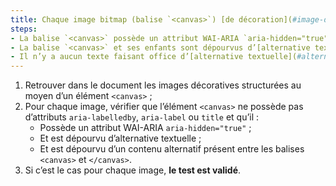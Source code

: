 ```yaml
---
title: Chaque image bitmap (balise `<canvas>`) [de décoration](#image-de-decoration), sans [légende](#legende-d-image), vérifie-t-elle ces conditions ?
steps:
- La balise `<canvas>` possède un attribut WAI-ARIA `aria-hidden="true"` ;
- La balise `<canvas>` et ses enfants sont dépourvus d’[alternative textuelle](#alternative-textuelle-image) ;
- Il n’y a aucun texte faisant office d’[alternative textuelle](#alternative-textuelle-image) entre `<canvas>` et `</canvas>`.
---
```


1. Retrouver dans le document les images décoratives structurées au moyen d’un élément `<canvas>` ;
2. Pour chaque image, vérifier que l’élément `<canvas>` ne possède pas d’attributs `aria-labelledby`, `aria-label` ou `title` et qu’il :
    * Possède un attribut WAI-ARIA `aria-hidden="true"` ;
    * Et est dépourvu d’alternative textuelle ;
    * Et est dépourvu d’un contenu alternatif présent entre les balises `<canvas>` et `</canvas>`.
3. Si c’est le cas pour chaque image, **le test est validé**.